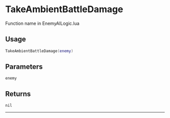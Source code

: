 # TakeAmbientBattleDamage
Function name in EnemyAILogic.lua
## Usage
```lua
TakeAmbientBattleDamage(enemy)
```
## Parameters
`enemy`
## Returns
`nil`

---